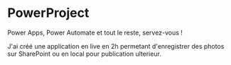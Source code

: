# PowerProject
Power Apps, Power Automate et tout le reste, servez-vous !

J'ai créé une application en live en 2h permetant d'enregistrer des photos sur SharePoint ou en local pour publication ulterieur.
